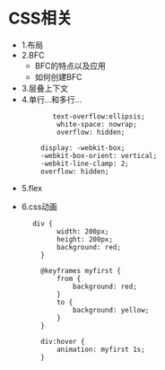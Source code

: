 # CSS相关

- 1.布局
- 2.BFC
    + BFC的特点以及应用
    + 如何创建BFC
- 3.层叠上下文
- 4.单行...和多行...

```
           text-overflow:ellipsis;
            white-space: nowrap;
            overflow: hidden;

```

```
        display: -webkit-box;
        -webkit-box-orient: vertical;
        -webkit-line-clamp: 2;
        overflow: hidden;

```

- 5.flex

- 6.css动画

```
      div {
            width: 200px;
            height: 200px;
            background: red;
        }

        @keyframes myfirst {
            from {
                background: red;
            }
            to {
                background: yellow;
            }
        }

        div:hover {
            animation: myfirst 1s;
        }

```